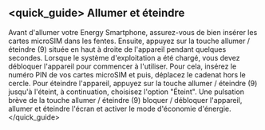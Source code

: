 ## <quick_guide> Allumer et éteindre

Avant d'allumer votre Energy Smartphone, assurez-vous de bien insérer les cartes microSIM dans les fentes. Ensuite, appuyez sur la touche allumer / éteindre (9) située en haut à droite de l'appareil pendant quelques secondes. Lorsque le système d'exploitation a été chargé, vous devez débloquer l'appareil pour commencer à l'utiliser. Pour cela, insérez le numéro PIN de vos cartes microSIM et puis, déplacez le cadenat hors le cercle.
Pour éteindre l'appareil, appuyez sur la touche allumer / éteindre (9) jusqu'à l'éteint, à continuation, choisisez l'option "Éteint".
Une pulsation brève de la touche allumer / éteindre (9) bloquer / débloquer l'appareil, allumer et éteindre l'écran et activer le mode d'économie d'énergie.
</quick_guide>
